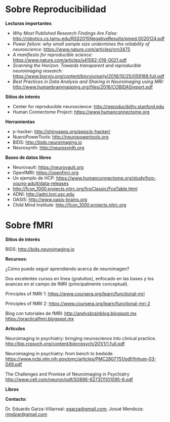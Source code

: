 # Sobre Reproducibilidad

**Lecturas importantes**

* *Why Most Published Research Findings Are False:* http://robotics.cs.tamu.edu/RSS2015NegativeResults/pmed.0020124.pdf
* *Power failure: why small sample size undermines the reliability of neuroscience:* https://www.nature.com/articles/nrn3475
* *A manifiesto for reproducible science:* https://www.nature.com/articles/s41562-016-0021.pdf
* *Scanning the Horizon: Towards transparent and reproducible neuroimaging research:* https://www.biorxiv.org/content/biorxiv/early/2016/10/25/059188.full.pdf
* *Best Practices in Data Analysis and Sharing in Neuroimaging using MRI:* http://www.humanbrainmapping.org/files/2016/COBIDASreport.pdf

**Sitios de interés**

* Center for reproducible neuroscience: http://reproducibility.stanford.edu
* Human Connectome Project: https://www.humanconnectome.org

**Herramientas**
* p-hacker: http://shinyapps.org/apps/p-hacker/
* NueroPowerTools: http://neuropowertools.org
* BIDS: http://bids.neuroimaging.io
* Neurosynth: http://neurosynth.org

**Bases de datos libres**

* Neurovault: https://neurovault.org
* OpenfMRI: https://openfmri.org
* Un ejemplo de HCP: https://www.humanconnectome.org/study/hcp-young-adult/data-releases
* http://fcon_1000.projects.nitrc.org/fcpClassic/FcpTable.html
* ADNI: http://adni.loni.usc.edu
* OASIS: http://www.oasis-brains.org
* Child Mind Institute: http://fcon_1000.projects.nitrc.org

# Sobre fMRI

**Sitios de interés**

BIDS: http://bids.neuroimaging.io

**Recursos:**


¿Cómo puedo seguir aprendiendo acerca de neuroimagen?

Dos excelentes cursos en línea (gratuitos), enfocado en las bases y los avances en el campo de fMRI (principalmente conceptual).

Principles of fMRI 1: https://www.coursera.org/learn/functional-mri

Principles of fMRI 2: https://www.coursera.org/learn/functional-mri-2

Blog con tutoriales de fMRI: http://andysbrainblog.blogspot.mx
https://practicalfmri.blogspot.mx

**Artículos**

Neuroimaging in psychiatry: bringing neuroscience into clinical practice. http://bjp.rcpsych.org/content/bjprcpsych/201/1/1.full.pdf

Neuroimaging in psychiatry: from bench to bedside.
https://www.ncbi.nlm.nih.gov/pmc/articles/PMC2807751/pdf/fnhum-03-049.pdf

The Challenges and Promise of Neuroimaging in Psychiatry
http://www.cell.com/neuron/pdf/S0896-6273(11)01095-6.pdf

**Libros**



**Contacto:**

Dr. Eduardo Garza-Villarreal: egarza@gmail.com; Josué Mendoza: rjmdzar@gmail.com
